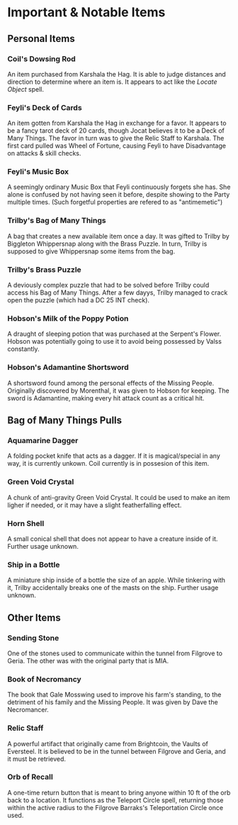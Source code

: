 # Important & Notable Items

## Personal Items

### Coil's Dowsing Rod

An item purchased from Karshala the Hag. It is able to judge distances and direction to determine where an item is. It appears to act like the *Locate Object* spell.

### Feyli's Deck of Cards

An item gotten from Karshala the Hag in exchange for a favor. It appears to be a fancy tarot deck of 20 cards, though Jocat believes it to be a Deck of Many Things. The favor in turn was to give the Relic Staff to Karshala. The first card pulled was Wheel of Fortune, causing Feyli to have Disadvantage on attacks & skill checks.

### Feyli's Music Box

A seemingly ordinary Music Box that Feyli continuously forgets she has. She alone is confused by not having seen it before, despite showing to the Party multiple times. (Such forgetful properties are refered to as "antimemetic")

### Trilby's Bag of Many Things

A bag that creates a new available item once a day. It was gifted to Trilby by Biggleton Whippersnap along with the Brass Puzzle. In turn, Trilby is supposed to give Whippersnap some items from the bag.

### Trilby's Brass Puzzle

A deviously complex puzzle that had to be solved before Trilby could access his Bag of Many Things. After a few dayys, Trilby managed to crack open the puzzle (which had a DC 25 INT check). 

### Hobson's Milk of the Poppy Potion

A draught of sleeping potion that was purchased at the Serpent's Flower. Hobson was potentially going to use it to avoid being possessed by Valss constantly.

### Hobson's Adamantine Shortsword

A shortsword found among the personal effects of the Missing People. Originally discovered by Morenthal, it was given to Hobson for keeping. The sword is Adamantine, making every hit attack count as a critical hit.

## Bag of Many Things Pulls

### Aquamarine Dagger

A folding pocket knife that acts as a dagger. If it is magical/special in any way, it is currently unkown. Coil currently is in possesion of this item.

### Green Void Crystal

A chunk of anti-gravity Green Void Crystal. It could be used to make an item ligher if needed, or it may have a slight featherfalling effect.

### Horn Shell

A small conical shell that does not appear to have a creature inside of it. Further usage unknown.

### Ship in a Bottle

A miniature ship inside of a bottle the size of an apple. While tinkering with it, Trilby accidentally breaks one of the masts on the ship. Further usage unknown.

## Other Items

### Sending Stone

One of the stones used to communicate within the tunnel from Filgrove to Geria. The other was with the original party that is MIA.

### Book of Necromancy

The book that Gale Mosswing used to improve his farm's standing, to the detriment of his family and the Missing People. It was given by Dave the Necromancer.

### Relic Staff

A powerful artifact that originally came from Brightcoin, the Vaults of Eversteel. It is believed to be in the tunnel between Filgrove and Geria, and it must be retrieved.

### Orb of Recall

A one-time return button that is meant to bring anyone within 10 ft of the orb back to a location. It functions as the Teleport Circle spell, returning those within the active radius to the Filgrove Barraks's Teleportation Circle once used.
